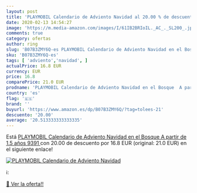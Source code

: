 ```yaml
---
layout: post
title: 'PLAYMOBIL Calendario de Adviento Navidad al 20.00 % de descuento'
date: 2020-02-13 14:54:27
image: 'https://m.media-amazon.com/images/I/61IB2BRIoIL._AC_._SL200_.jpg'
comments: true
category: ofertas
author: ring
slug: 'B07B3ZMY6Q-es PLAYMOBIL Calendario de Adviento Navidad en el Bosque A...'
sku: 'B07B3ZMY6Q-es'
tags: [ 'adviento','navidad', ]
actualPrice: 16.8 EUR
currency: EUR
price: 16.8
comparePrice: 21.0 EUR
prodname: 'PLAYMOBIL Calendario de Adviento Navidad en el Bosque  A partir de 1.5 años  9391 '
country: 'es'
flag: '🇪🇸'
brand: ''
buyurl: 'https://www.amazon.es/dp/B07B3ZMY6Q/?tag=tolees-21'
descuento: '20.00'
average: '20.513333333333335'
---
```


Está [PLAYMOBIL Calendario de Adviento Navidad en el Bosque  A partir de 1.5 años  9391 ](https://www.amazon.es/dp/B07B3ZMY6Q/?tag=tolees-21) con 20.00 de descuento por 16.8 EUR (original: 21.0 EUR) en el siguiente enlace!

[![PLAYMOBIL Calendario de Adviento Navidad](https://m.media-amazon.com/images/I/61IB2BRIoIL._AC_._SL200_.jpg)](https://www.amazon.es/dp/B07B3ZMY6Q/?tag=tolees-21)

ℹ️:


[🛒 Ver la oferta!!](https://www.amazon.es/dp/B07B3ZMY6Q/?tag=tolees-21)
